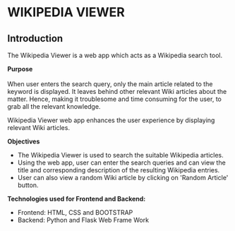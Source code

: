 # WIKIPEDIA VIEWER
## Introduction

The Wikipedia Viewer is a web app which acts as a Wikipedia search tool.

<b>Purpose</b><br><br>
When user enters the search query, only the main article related to the keyword is displayed. It leaves behind other relevant Wiki articles about the matter. 
Hence, making it troublesome and time consuming for the user, to grab all the relevant knowledge. 

Wikipedia Viewer web app enhances the user experience by displaying relevant Wiki articles. 

<b>Objectives</b>
<ul>
<li>The Wikipedia Viewer is used to search the suitable Wikipedia articles.</li>
<li>Using the web app, user can enter the search queries and can view the title and corresponding description of the resulting Wikipedia entries.</li>
<li>User can also view a random Wiki article by clicking on 'Random Article' button.</li>
</ul>

<b>Technologies used for Frontend and Backend:</b>
<ul>
<li> Frontend: HTML, CSS and BOOTSTRAP </li>
<li> Backend: Python and Flask Web Frame Work</li>
